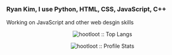###  Ryan Kim, I use Python, HTML, CSS, JavaScript, C++
Working on JavaScript and other web desgin skills

<p align="center"><img src="https://github-readme-stats.vercel.app/api/top-langs/?username=hootloot&langs_count=10&theme=tokyonight&layout=compact" alt="hootloot :: Top Langs" /></p>

<p align="center"><img src="https://github-readme-stats.vercel.app/api?username=hootloot&show_icons=true&theme=synthwave" alt="hootloot :: Profile Stats" /></p>

